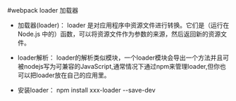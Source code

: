 #webpack loader 加载器
* 加载器(loader)： loader 是对应用程序中资源文件进行转换。它们是（运行在 Node.js 中的）函数，可以将资源文件作为参数的来源，然后返回新的资源文件。

* loader解析： loader的解析类似模块，一个loader模块会导出一个方法并且可被nodejs写为可兼容的JavaScript,通常情况下通过npm来管理loader,但你也可以把loader放在自己的应用里。

* 安装loader： npm install xxx-loader --save-dev